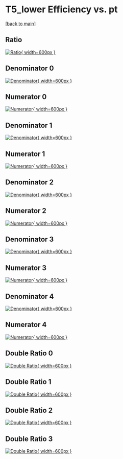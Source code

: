 # T5_lower Efficiency vs. pt

[[back to main](./)]



## Ratio

[![Ratio](../mtv/var/T5_lower_vtr_321_1_eff_pt.png){ width=600px }](../mtv/var/T5_lower_vtr_321_1_eff_pt.pdf)

## Denominator 0

[![Denominator](../mtv/den/T5_lower_vtr_321_1_eff_pt_den0.png){ width=600px }](../mtv/den/T5_lower_vtr_321_1_eff_pt_den0.pdf)

## Numerator 0

[![Numerator](../mtv/num/T5_lower_vtr_321_1_eff_pt_num0.png){ width=600px }](../mtv/num/T5_lower_vtr_321_1_eff_pt_num0.pdf)

## Denominator 1

[![Denominator](../mtv/den/T5_lower_vtr_321_1_eff_pt_den1.png){ width=600px }](../mtv/den/T5_lower_vtr_321_1_eff_pt_den1.pdf)

## Numerator 1

[![Numerator](../mtv/num/T5_lower_vtr_321_1_eff_pt_num1.png){ width=600px }](../mtv/num/T5_lower_vtr_321_1_eff_pt_num1.pdf)

## Denominator 2

[![Denominator](../mtv/den/T5_lower_vtr_321_1_eff_pt_den2.png){ width=600px }](../mtv/den/T5_lower_vtr_321_1_eff_pt_den2.pdf)

## Numerator 2

[![Numerator](../mtv/num/T5_lower_vtr_321_1_eff_pt_num2.png){ width=600px }](../mtv/num/T5_lower_vtr_321_1_eff_pt_num2.pdf)

## Denominator 3

[![Denominator](../mtv/den/T5_lower_vtr_321_1_eff_pt_den3.png){ width=600px }](../mtv/den/T5_lower_vtr_321_1_eff_pt_den3.pdf)

## Numerator 3

[![Numerator](../mtv/num/T5_lower_vtr_321_1_eff_pt_num3.png){ width=600px }](../mtv/num/T5_lower_vtr_321_1_eff_pt_num3.pdf)

## Denominator 4

[![Denominator](../mtv/den/T5_lower_vtr_321_1_eff_pt_den4.png){ width=600px }](../mtv/den/T5_lower_vtr_321_1_eff_pt_den4.pdf)

## Numerator 4

[![Numerator](../mtv/num/T5_lower_vtr_321_1_eff_pt_num4.png){ width=600px }](../mtv/num/T5_lower_vtr_321_1_eff_pt_num4.pdf)

## Double Ratio 0

[![Double Ratio](../mtv/ratio/T5_lower_vtr_321_1_eff_pt_ratio0.png){ width=600px }](../mtv/ratio/T5_lower_vtr_321_1_eff_pt_ratio0.pdf)

## Double Ratio 1

[![Double Ratio](../mtv/ratio/T5_lower_vtr_321_1_eff_pt_ratio1.png){ width=600px }](../mtv/ratio/T5_lower_vtr_321_1_eff_pt_ratio1.pdf)

## Double Ratio 2

[![Double Ratio](../mtv/ratio/T5_lower_vtr_321_1_eff_pt_ratio2.png){ width=600px }](../mtv/ratio/T5_lower_vtr_321_1_eff_pt_ratio2.pdf)

## Double Ratio 3

[![Double Ratio](../mtv/ratio/T5_lower_vtr_321_1_eff_pt_ratio3.png){ width=600px }](../mtv/ratio/T5_lower_vtr_321_1_eff_pt_ratio3.pdf)

